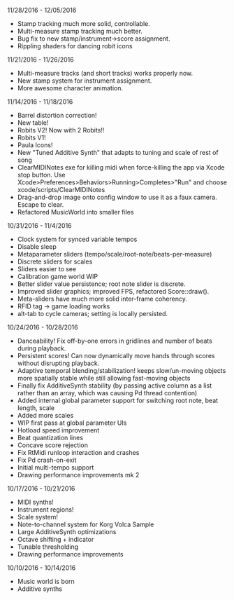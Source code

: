 11/28/2016 - 12/05/2016
* Stamp tracking much more solid, controllable.
* Multi-measure stamp tracking much better.
* Bug fix to new stamp/instrument->score assignment.
* Rippling shaders for dancing robit icons

11/21/2016 - 11/26/2016
* Multi-measure tracks (and short tracks) works properly now.
* New stamp system for instrument assignment.
* More awesome character animation.

11/14/2016 - 11/18/2016
* Barrel distortion correction!
* New table!
* Robits V2! Now with 2 Robits!!
* Robits V1!
* Paula Icons!
* New "Tuned Additive Synth" that adapts to tuning and scale of rest of song
* ClearMIDINotes exe for killing midi when force-killing the app via Xcode stop button.
    Use Xcode>Preferences>Behaviors>Running>Completes>"Run" and choose xcode/scripts/ClearMIDINotes
* Drag-and-drop image onto config window to use it as a faux camera. Escape to clear.
* Refactored MusicWorld into smaller files

10/31/2016 - 11/4/2016
* Clock system for synced variable tempos
* Disable sleep
* Metaparameter sliders (tempo/scale/root-note/beats-per-measure)
* Discrete sliders for scales
* Sliders easier to see
* Calibration game world WIP
* Better slider value persistence; root note slider is discrete.
* Improved slider graphics; improved FPS, refactored Score::draw().
* Meta-sliders have much more solid inter-frame coherency.
* RFID tag -> game loading works
* alt-tab to cycle cameras; setting is locally persisted.

10/24/2016 - 10/28/2016
* Danceability! Fix off-by-one errors in gridlines and number of beats during playback.
* Persistent scores!
    Can now dynamically move hands through scores without disrupting playback.
* Adaptive temporal blending/stabilization!
    keeps slow/un-moving objects more spatially stable
    while still allowing fast-moving objects
* Finally fix AdditiveSynth stability
   (by passing active column as a list rather than an array, which was causing Pd thread contention)
* Added internal global parameter support for switching root note, beat length, scale
* Added more scales
* WIP first pass at global parameter UIs
* Hotload speed improvement
* Beat quantization lines
* Concave score rejection
* Fix RtMidi runloop interaction and crashes
* Fix Pd crash-on-exit
* Initial multi-tempo support
* Drawing performance improvements mk 2


10/17/2016 - 10/21/2016
* MIDI synths!
* Instrument regions!
* Scale system!
* Note-to-channel system for Korg Volca Sample
* Large AdditiveSynth optimizations
* Octave shifting + indicator
* Tunable thresholding
* Drawing performance improvements

10/10/2016 - 10/14/2016
* Music world is born
* Additive synths
